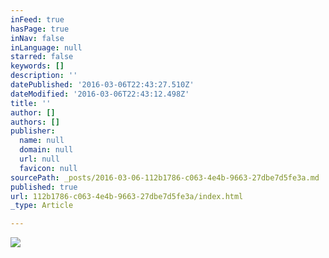 ```yaml
---
inFeed: true
hasPage: true
inNav: false
inLanguage: null
starred: false
keywords: []
description: ''
datePublished: '2016-03-06T22:43:27.510Z'
dateModified: '2016-03-06T22:43:12.498Z'
title: ''
author: []
authors: []
publisher:
  name: null
  domain: null
  url: null
  favicon: null
sourcePath: _posts/2016-03-06-112b1786-c063-4e4b-9663-27dbe7d5fe3a.md
published: true
url: 112b1786-c063-4e4b-9663-27dbe7d5fe3a/index.html
_type: Article

---
```

![](https://the-grid-user-content.s3-us-west-2.amazonaws.com/24984abb-f687-460d-a4f1-35865feadfdb.jpg)